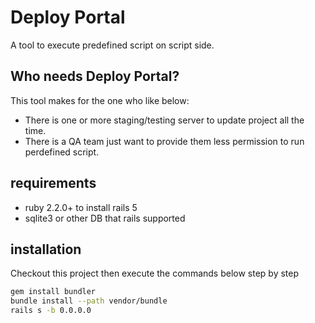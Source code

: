 Deploy Portal
=============

A tool to execute predefined script on script side.

## Who needs Deploy Portal?

This tool makes for the one who like below:

* There is one or more staging/testing server to update project all the time.
* There is a QA team just want to provide them less permission to run perdefined script.

## requirements

* ruby 2.2.0+ to install rails 5
* sqlite3 or other DB that rails supported

## installation

Checkout this project then execute the commands below step by step

``` bash
gem install bundler
bundle install --path vendor/bundle
rails s -b 0.0.0.0
```
